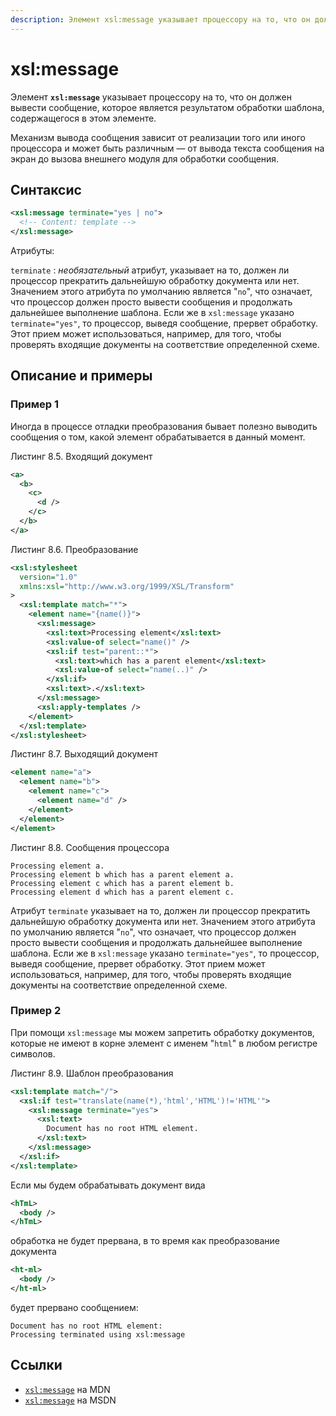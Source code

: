 ```yaml
---
description: Элемент xsl:message указывает процессору на то, что он должен вывести сообщение, которое является результатом обработки шаблона, содержащегося в этом элементе
---
```


# xsl:message

Элемент **`xsl:message`** указывает процессору на то, что он должен вывести сообщение, которое является результатом обработки шаблона, содержащегося в этом элементе.

Механизм вывода сообщения зависит от реализации того или иного процессора и может быть различным — от вывода текста сообщения на экран до вызова внешнего модуля для обработки сообщения.

## Синтаксис

```xml
<xsl:message terminate="yes | no">
  <!-- Content: template -->
</xsl:message>
```

Атрибуты:

`terminate`
: _необязательный_ атрибут, указывает на то, должен ли процессор прекратить дальнейшую обработку документа или нет. Значением этого атрибута по умолчанию является "`no`", что означает, что процессор должен просто вывести сообщения и продолжать дальнейшее выполнение шаблона. Если же в `xsl:message` указано `terminate="yes"`, то процессор, выведя сообщение, прервет обработку. Этот прием может использоваться, например, для того, чтобы проверять входящие документы на соответствие определенной схеме.

## Описание и примеры

### Пример 1

Иногда в процессе отладки преобразования бывает полезно выводить сообщения о том, какой элемент обрабатывается в данный момент.

Листинг 8.5. Входящий документ

```xml
<a>
  <b>
    <c>
      <d />
    </c>
  </b>
</a>
```

Листинг 8.6. Преобразование

```xml
<xsl:stylesheet
  version="1.0"
  xmlns:xsl="http://www.w3.org/1999/XSL/Transform"
>
  <xsl:template match="*">
    <element name="{name()}">
      <xsl:message>
        <xsl:text>Processing element</xsl:text>
        <xsl:value-of select="name()" />
        <xsl:if test="parent::*">
          <xsl:text>which has a parent element</xsl:text>
          <xsl:value-of select="name(..)" />
        </xsl:if>
        <xsl:text>.</xsl:text>
      </xsl:message>
      <xsl:apply-templates />
    </element>
  </xsl:template>
</xsl:stylesheet>
```

Листинг 8.7. Выходящий документ

```xml
<element name="a">
  <element name="b">
    <element name="c">
      <element name="d" />
    </element>
  </element>
</element>
```

Листинг 8.8. Сообщения процессора

```
Processing element a.
Processing element b which has a parent element a.
Processing element c which has a parent element b.
Processing element d which has a parent element c.
```

Атрибут `terminate` указывает на то, должен ли процессор прекратить дальнейшую обработку документа или нет. Значением этого атрибута по умолчанию является "`no`", что означает, что процессор должен просто вывести сообщения и продолжать дальнейшее выполнение шаблона. Если же в `xsl:message` указано `terminate="yes"`, то процессор, выведя сообщение, прервет обработку. Этот прием может использоваться, например, для того, чтобы проверять входящие документы на соответствие определенной схеме.

### Пример 2

При помощи `xsl:message` мы можем запретить обработку документов, которые не имеют в корне элемент с именем "`html`" в любом регистре символов.

Листинг 8.9. Шаблон преобразования

```xml
<xsl:template match="/">
  <xsl:if test="translate(name(*),'html','HTML')!='HTML'">
    <xsl:message terminate="yes">
      <xsl:text>
        Document has no root HTML element.
      </xsl:text>
    </xsl:message>
  </xsl:if>
</xsl:template>
```

Если мы будем обрабатывать документ вида

```xml
<hTmL>
  <body />
</hTmL>
```

обработка не будет прервана, в то время как преобразование документа

```xml
<ht-ml>
  <body />
</ht-ml>
```

будет прервано сообщением:

```
Document has no root HTML element:
Processing terminated using xsl:message
```

## Ссылки

- [`xsl:message`](https://developer.mozilla.org/en-US/docs/Web/XSLT/import) на MDN
- [`xsl:message`](https://msdn.microsoft.com/en-us/library/ms256441.aspx) на MSDN
